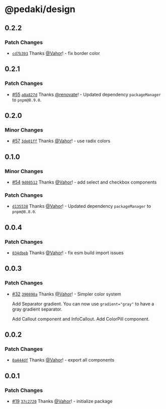 # @pedaki/design

## 0.2.2

### Patch Changes

- [`cd7b393`](https://github.com/PedakiHQ/pedaki/commit/cd7b3931fe1a30aeed9ec215154eaaaca369c23c) Thanks [@Vahor](https://github.com/Vahor)! - fix border color

## 0.2.1

### Patch Changes

- [#55](https://github.com/PedakiHQ/pedaki/pull/55) [`a0a827d`](https://github.com/PedakiHQ/pedaki/commit/a0a827d65352a24c589c950abc8bf85591bc3a4b) Thanks [@renovate](https://github.com/apps/renovate)! - Updated dependency `packageManager` to `pnpm@8.9.0`.

## 0.2.0

### Minor Changes

- [#57](https://github.com/PedakiHQ/pedaki/pull/57) [`3de01ff`](https://github.com/PedakiHQ/pedaki/commit/3de01ff10a1c73cdc40e38a78005454a7819222f) Thanks [@Vahor](https://github.com/Vahor)! - use radix colors

## 0.1.0

### Minor Changes

- [#54](https://github.com/PedakiHQ/pedaki/pull/54) [`9d08512`](https://github.com/PedakiHQ/pedaki/commit/9d085126180c73bba63aa0d2d6329cf1b1029b5f) Thanks [@Vahor](https://github.com/Vahor)! - add select and checkbox components

### Patch Changes

- [`d135538`](https://github.com/PedakiHQ/pedaki/commit/d135538af9d44bfa7b546bfe9b47da03bf10cad7) Thanks [@Vahor](https://github.com/Vahor)! - Updated dependency `packageManager` to `pnpm@8.8.0`.

## 0.0.4

### Patch Changes

- [`034dbeb`](https://github.com/PedakiHQ/pedaki/commit/034dbebec2ae8e7aea457a8b12994cb24b7d33c3) Thanks [@Vahor](https://github.com/Vahor)! - fix esm build import issues

## 0.0.3

### Patch Changes

- [#32](https://github.com/PedakiHQ/pedaki/pull/32) [`390898a`](https://github.com/PedakiHQ/pedaki/commit/390898a16b63725803d12f1cfa3f84a293ce5c67) Thanks [@Vahor](https://github.com/Vahor)! - Simpler color system

  Add Separator gradient.
  You can now use `gradient="gray"` to have a gray gradient separator.

  Add Callout component and InfoCallout.
  Add ColorPill component.

## 0.0.2

### Patch Changes

- [`0a444df`](https://github.com/PedakiHQ/pedaki/commit/0a444dfe6d80a922bdc6475b6d9aba83273a44e4) Thanks [@Vahor](https://github.com/Vahor)! - export all components

## 0.0.1

### Patch Changes

- [#19](https://github.com/PedakiHQ/pedaki/pull/19) [`37c2720`](https://github.com/PedakiHQ/pedaki/commit/37c272082ac8eaf0ef33deccfa14c75d500281d1) Thanks [@Vahor](https://github.com/Vahor)! - initialize package
